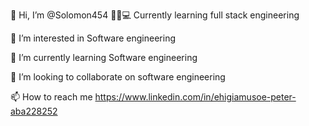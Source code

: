 
👋 Hi, I’m @Solomon454
🧑‍💻💻 Currently learning full stack engineering

👀 I’m interested in Software engineering

🌱 I’m currently learning Software engineering

💞️ I’m looking to collaborate on software engineering

📫 How to reach me https://www.linkedin.com/in/ehigiamusoe-peter-aba228252
